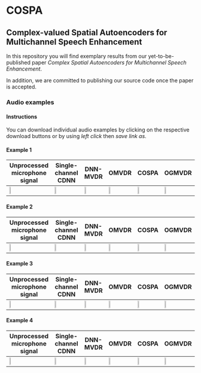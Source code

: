 # COSPA
## Complex-valued Spatial Autoencoders for Multichannel Speech Enhancement

In this repository you will find exemplary results from our yet-to-be-published paper *Complex Spatial Autoencoders for Multichannel Speech Enhancement*. 

In addition, we are committed to publishing our source code once the paper is accepted. 


### Audio examples 
#### Instructions
You can download individual audio examples by clicking on the respective download buttons or by using *left click* then *save link as*. 

#### Example 1
 Unprocessed microphone signal | Single-channel CDNN | DNN-MVDR | OMVDR | COSPA | OGMVDR  
 ----------------------------- | ------------------- | -------- | ----- | ----- | -----   
[<img src="https://cdn.iconscout.com/icon/premium/png-256-thumb/download-button-1136559.png" width="20%">](https://github.com/ModarHalimeh/COSPA/raw/main/audiosamples/sample_8_mic.wav) | [<img src="https://cdn.iconscout.com/icon/premium/png-256-thumb/download-button-1136559.png" width="20%">](https://github.com/ModarHalimeh/COSPA/raw/main/audiosamples/sample_8_SingleChannelComplexDNN.wav) | [<img src="https://cdn.iconscout.com/icon/premium/png-256-thumb/download-button-1136559.png" width="20%">](https://github.com/ModarHalimeh/COSPA/raw/main/audiosamples/sample_8_DNN-MVDR.wav) | [<img src="https://cdn.iconscout.com/icon/premium/png-256-thumb/download-button-1136559.png" width="20%">](https://github.com/ModarHalimeh/COSPA/raw/main/audiosamples/sample_8_OMVDR.wav) | [<img src="https://cdn.iconscout.com/icon/premium/png-256-thumb/download-button-1136559.png" width="20%">](https://github.com/ModarHalimeh/COSPA/raw/main/audiosamples/sample_8_COSPA.wav) | [<img src="https://cdn.iconscout.com/icon/premium/png-256-thumb/download-button-1136559.png" width="20%">](https://github.com/ModarHalimeh/COSPA/raw/main/audiosamples/sample_8_OGMVDR.wav) 


#### Example 2
 Unprocessed microphone signal | Single-channel CDNN | DNN-MVDR | OMVDR | COSPA | OGMVDR  
 ----------------------------- | ------------------- | -------- | ----- | ----- | -----   
[<img src="https://cdn.iconscout.com/icon/premium/png-256-thumb/download-button-1136559.png" width="20%">](https://github.com/ModarHalimeh/COSPA/raw/main/audiosamples/sample_34_mic.wav) | [<img src="https://cdn.iconscout.com/icon/premium/png-256-thumb/download-button-1136559.png" width="20%">](https://github.com/ModarHalimeh/COSPA/raw/main/audiosamples/sample_34_SingleChannelComplexDNN.wav) | [<img src="https://cdn.iconscout.com/icon/premium/png-256-thumb/download-button-1136559.png" width="20%">](https://github.com/ModarHalimeh/COSPA/raw/main/audiosamples/sample_34_DNN-MVDR.wav) | [<img src="https://cdn.iconscout.com/icon/premium/png-256-thumb/download-button-1136559.png" width="20%">](https://github.com/ModarHalimeh/COSPA/raw/main/audiosamples/sample_34_OMVDR.wav) | [<img src="https://cdn.iconscout.com/icon/premium/png-256-thumb/download-button-1136559.png" width="20%">](https://github.com/ModarHalimeh/COSPA/raw/main/audiosamples/sample_34_COSPA.wav) | [<img src="https://cdn.iconscout.com/icon/premium/png-256-thumb/download-button-1136559.png" width="20%">](https://github.com/ModarHalimeh/COSPA/raw/main/audiosamples/sample_34_OGMVDR.wav) 


#### Example 3
 Unprocessed microphone signal | Single-channel CDNN | DNN-MVDR | OMVDR | COSPA | OGMVDR  
 ----------------------------- | ------------------- | -------- | ----- | ----- | -----   
[<img src="https://cdn.iconscout.com/icon/premium/png-256-thumb/download-button-1136559.png" width="20%">](https://github.com/ModarHalimeh/COSPA/raw/main/audiosamples/sample_51_mic.wav) | [<img src="https://cdn.iconscout.com/icon/premium/png-256-thumb/download-button-1136559.png" width="20%">](https://github.com/ModarHalimeh/COSPA/raw/main/audiosamples/sample_51_SingleChannelComplexDNN.wav) | [<img src="https://cdn.iconscout.com/icon/premium/png-256-thumb/download-button-1136559.png" width="20%">](https://github.com/ModarHalimeh/COSPA/raw/main/audiosamples/sample_51_DNN-MVDR.wav) | [<img src="https://cdn.iconscout.com/icon/premium/png-256-thumb/download-button-1136559.png" width="20%">](https://github.com/ModarHalimeh/COSPA/raw/main/audiosamples/sample_51_OMVDR.wav) | [<img src="https://cdn.iconscout.com/icon/premium/png-256-thumb/download-button-1136559.png" width="20%">](https://github.com/ModarHalimeh/COSPA/raw/main/audiosamples/sample_51_COSPA.wav) | [<img src="https://cdn.iconscout.com/icon/premium/png-256-thumb/download-button-1136559.png" width="20%">](https://github.com/ModarHalimeh/COSPA/raw/main/audiosamples/sample_51_OGMVDR.wav) 


#### Example 4
 Unprocessed microphone signal | Single-channel CDNN | DNN-MVDR | OMVDR | COSPA | OGMVDR  
 ----------------------------- | ------------------- | -------- | ----- | ----- | -----   
[<img src="https://cdn.iconscout.com/icon/premium/png-256-thumb/download-button-1136559.png" width="20%">](https://github.com/ModarHalimeh/COSPA/raw/main/audiosamples/sample_87_mic.wav) | [<img src="https://cdn.iconscout.com/icon/premium/png-256-thumb/download-button-1136559.png" width="20%">](https://github.com/ModarHalimeh/COSPA/raw/main/audiosamples/sample_87_SingleChannelComplexDNN.wav) | [<img src="https://cdn.iconscout.com/icon/premium/png-256-thumb/download-button-1136559.png" width="20%">](https://github.com/ModarHalimeh/COSPA/raw/main/audiosamples/sample_87_DNN-MVDR.wav) | [<img src="https://cdn.iconscout.com/icon/premium/png-256-thumb/download-button-1136559.png" width="20%">](https://github.com/ModarHalimeh/COSPA/raw/main/audiosamples/sample_87_OMVDR.wav) | [<img src="https://cdn.iconscout.com/icon/premium/png-256-thumb/download-button-1136559.png" width="20%">](https://github.com/ModarHalimeh/COSPA/raw/main/audiosamples/sample_87_COSPA.wav) | [<img src="https://cdn.iconscout.com/icon/premium/png-256-thumb/download-button-1136559.png" width="20%">](https://github.com/ModarHalimeh/COSPA/raw/main/audiosamples/sample_87_OGMVDR.wav) 

